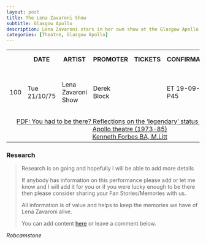 ```yaml
---
layout: post
title: The Lena Zavaroni Show
subtitle: Glasgow Apollo
description: Lena Zavaroni stars in her own show at the Glasgow Apollo.
categories: [Theatre, Glasgow Apollo]
---
```


<table>
<tr>
<th></th>
<th>DATE</th>
<th>ARTIST</th>
<th>PROMOTER</th>
<th>TICKETS</th>
<th>CONFIRMATION</th>
<th>AVERAGE RICE</th>
</tr>

<tr>
<td>100</td>
<td>Tue 21/10/75</td>
<td>Lena Zavaroni Show</td>
<td>Derek Block</td>
<td></td>
<td>ET 19-09-75 P45</td>
<td>£1.12 average (75p/£1.00/£1.25/£1.50)</td>
</tr>

<tr><td colspan="7" style="text-align:center;"><a href="/assets/pdf/2015forbesphd.pdf#page=273">PDF: You had to be there? Reflections on the ‘legendary’ status of the Glasgow Apollo theatre (1973-85)<br />Kenneth Forbes BA, M.Litt</a></td></tr>
</table>

### Research
> Research is on going and hopefully I will be able to add more details
>
> If anybody has information on this performance please add or let me know and I will add it for you or if you were lucky enough to be there then please consider sharing your Fan Stories/Memories with us.
>
> All information is of value and helps to keep the memories we have of Lena Zavaroni alive.
>
> You can add content [here](https://github.com/FanzOfLenaZavaroni/fanzoflenazavaroni.github.io) or leave a comment below.

<cite>Robcamstone</cite>


